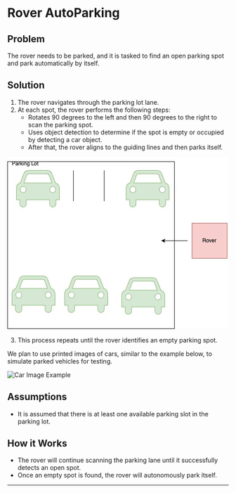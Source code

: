 # Rover AutoParking 

## Problem
The rover needs to be parked, and it is tasked to find an open parking spot and park automatically by itself.

## Solution
1. The rover navigates through the parking lot lane.
2. At each spot, the rover performs the following steps:
   - Rotates 90 degrees to the left and then 90 degrees to the right to scan the parking spot.
   - Uses object detection to determine if the spot is empty or occupied by detecting a car object.
   - After that, the rover aligns to the guiding lines and then parks itself.

![Diagram](https://raw.githubusercontent.com/kiandrew08/autopark/refs/heads/main/diagram.jpg)

3. This process repeats until the rover identifies an empty parking spot.

We plan to use printed images of cars, similar to the example below, to simulate parked vehicles for testing.

![Car Image Example](https://media.istockphoto.com/id/1145720458/photo/3d-illustration-of-generic-red-car-front-view.jpg?s=612x612&w=0&k=20&c=GeLrH7n-UMTX6l1ULskxQG9_6D_PTlW3m96RMAQzErU=
)

## Assumptions
- It is assumed that there is at least one available parking slot in the parking lot.

## How it Works
- The rover will continue scanning the parking lane until it successfully detects an open spot.
- Once an empty spot is found, the rover will autonomously park itself.

---
